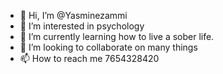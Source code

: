 - 👋 Hi, I’m @Yasminezammi
- 👀 I’m interested in psychology 
- 🌱 I’m currently learning how to live a sober life.
- 💞️ I’m looking to collaborate on many things
- 📫 How to reach me 7654328420

<!---
Yasminezammi/Yasminezammi is a ✨ special ✨ repository because its `README.md` (this file) appears on your GitHub profile.
You can click the Preview link to take a look at your changes.
--->
